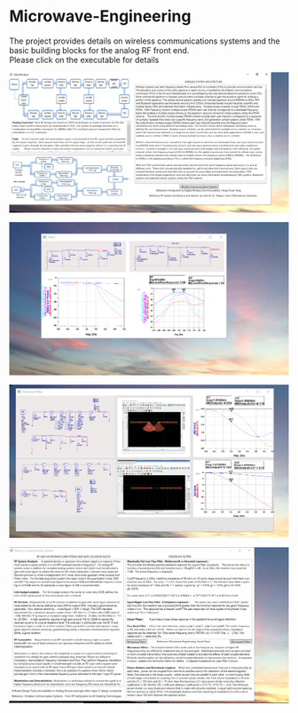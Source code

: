 # Microwave-Engineering

The project provides details on wireless communications systems and the basic building blocks for the analog RF front end.  
Please click on the executable for details 

![image](MainWindow.png)

![image](DesigningFilters.png)

![image](Microwave_Filters_ADS.png)

![image](WirelesssCommunications.png)

